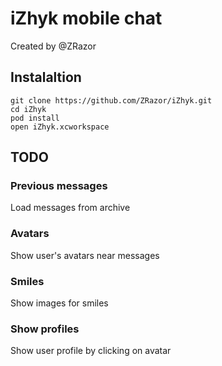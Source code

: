 iZhyk mobile chat
=================

Created by @ZRazor


## Instalaltion
```
git clone https://github.com/ZRazor/iZhyk.git
cd iZhyk
pod install
open iZhyk.xcworkspace
```

## TODO

### Previous messages

Load messages from archive

### Avatars

Show user's avatars near messages

### Smiles

Show images for smiles

### Show profiles

Show user profile by clicking on avatar
